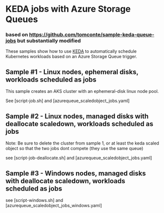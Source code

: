 # KEDA jobs with Azure Storage Queues
### based on https://github.com/tomconte/sample-keda-queue-jobs but substantially modified

These samples show how to use [KEDA](https://github.com/kedacore/keda) to automatically schedule Kubernetes workloads based on an Azure Storage Queue trigger.

## Sample #1 - Linux nodes, ephemeral disks, workloads scheduled as  jobs
This sample creates an AKS cluster with an ephemeral-disk linux node pool.

See [script-job.sh] and [azurequeue_scaledobject_jobs.yaml]

## Sample #2 - Linux nodes, managed disks with deallocate scaledown, workloads scheduled as jobs

Note:  Be sure to delete the cluster from sample 1, or at least the keda scaled object so that the two jobs dont compete (they use the same queue)

see [script-job-deallocate.sh]  and [azurequeue_scaledobject_jobs.yaml]



## Sample #3 - Windows nodes, managed disks with deallocate scaledown, workloads scheduled as jobs

see [script-windows.sh]  and [azurequeue_scaledobject_jobs_windows.yaml]


